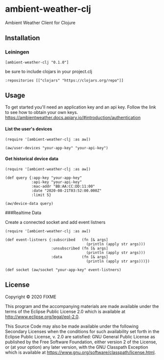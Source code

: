 # ambient-weather-clj

Ambient Weather Client for Clojure

## Installation

### Leiningen

```
[ambient-weather-clj "0.1.0"]
```

be sure to include clojars in your project.clj

```
:repositories [["clojars" "https://clojars.org/repo"]]
```

## Usage

To get started you'll need an application key 
and an api key. Follow the link to see how to 
obtain your own keys. https://ambientweather.docs.apiary.io/#introduction/authentication

#### List the user's devices

<pre><code>(require '[ambient-weather-clj :as aw])

(aw/user-devices "your-app-key" "your-api-key")
</code></pre>

#### Get historical device data

<pre><code>(require '[ambient-weather-clj :as aw])

(def query {:app-key "your-app-key"
            :api-key "your-api-key"
            :mac-addr "BB:AA:CC:DD:11:00"
            :date "2020-08-21T03:52:00.000Z"
            :limit 5}

(aw/device-data query)
</code></pre>

###Realtime Data

Create a connected socket and add event listners

<pre><code>(require '[ambient-weather-clj :as aw])

(def event-listners {:subscribed   (fn [& args]
                                     (println (apply str args)))
                     :unsubscribed (fn [& args]
                                     (println (apply str args)))
                     :data         (fn [& args]
                                     (println (apply str args)))})

(def socket (aw/socket "your-app-key" event-listners)
</code></pre>

## License

Copyright © 2020 FIXME

This program and the accompanying materials are made available under the
terms of the Eclipse Public License 2.0 which is available at
http://www.eclipse.org/legal/epl-2.0.

This Source Code may also be made available under the following Secondary
Licenses when the conditions for such availability set forth in the Eclipse
Public License, v. 2.0 are satisfied: GNU General Public License as published by
the Free Software Foundation, either version 2 of the License, or (at your
option) any later version, with the GNU Classpath Exception which is available
at https://www.gnu.org/software/classpath/license.html.
